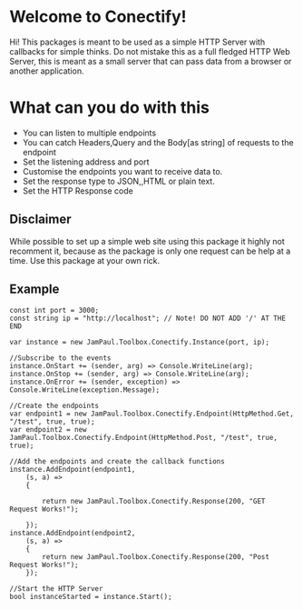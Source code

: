 # Welcome to Conectify!

Hi! This packages is meant to be used as a simple HTTP Server with callbacks for simple thinks.
Do not mistake this as a full fledged HTTP Web Server, this is meant as a small server that can pass data from a browser or another application.

# What can you do with this

- You can listen to multiple endpoints
- You can catch Headers,Query and the Body[as string] of requests to the endpoint
- Set the listening address and port
- Customise the endpoints you want to receive data to.
- Set the response type to JSON,,HTML or plain text.
- Set the HTTP Response code

## Disclaimer

While possible to set up a simple web site using this package it highly not recomment it, because as the package is only one request can be help at a time. Use this package at your own rick.

## Example

```
const int port = 3000;
const string ip = "http://localhost"; // Note! DO NOT ADD '/' AT THE END

var instance = new JamPaul.Toolbox.Conectify.Instance(port, ip);

//Subscribe to the events
instance.OnStart += (sender, arg) => Console.WriteLine(arg);
instance.OnStop += (sender, arg) => Console.WriteLine(arg);
instance.OnError += (sender, exception) =>
Console.WriteLine(exception.Message);

//Create the endpoints
var endpoint1 = new JamPaul.Toolbox.Conectify.Endpoint(HttpMethod.Get, "/test", true, true);
var endpoint2 = new JamPaul.Toolbox.Conectify.Endpoint(HttpMethod.Post, "/test", true, true);

//Add the endpoints and create the callback functions
instance.AddEndpoint(endpoint1,
    (s, a) =>
    {

        return new JamPaul.Toolbox.Conectify.Response(200, "GET Request Works!");

    });
instance.AddEndpoint(endpoint2,
    (s, a) =>
    {
        return new JamPaul.Toolbox.Conectify.Response(200, "Post Request Works!");
    });

//Start the HTTP Server
bool instanceStarted = instance.Start();
```
